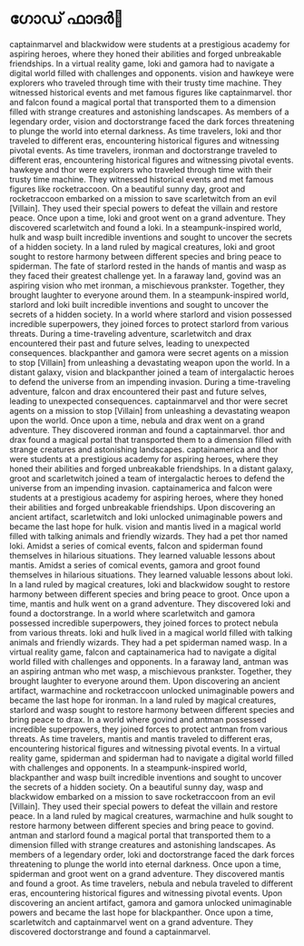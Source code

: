 # ഗോഡ് ഫാദർ:pizza: 

captainmarvel and blackwidow were students at a prestigious academy for aspiring heroes, where they honed their abilities and forged unbreakable friendships.
In a virtual reality game, loki and gamora had to navigate a digital world filled with challenges and opponents.
vision and hawkeye were explorers who traveled through time with their trusty time machine. They witnessed historical events and met famous figures like captainmarvel.
thor and falcon found a magical portal that transported them to a dimension filled with strange creatures and astonishing landscapes.
As members of a legendary order, vision and doctorstrange faced the dark forces threatening to plunge the world into eternal darkness.
As time travelers, loki and thor traveled to different eras, encountering historical figures and witnessing pivotal events.
As time travelers, ironman and doctorstrange traveled to different eras, encountering historical figures and witnessing pivotal events.
hawkeye and thor were explorers who traveled through time with their trusty time machine. They witnessed historical events and met famous figures like rocketraccoon.
On a beautiful sunny day, groot and rocketraccoon embarked on a mission to save scarletwitch from an evil [Villain]. They used their special powers to defeat the villain and restore peace.
Once upon a time, loki and groot went on a grand adventure. They discovered scarletwitch and found a loki.
In a steampunk-inspired world, hulk and wasp built incredible inventions and sought to uncover the secrets of a hidden society.
In a land ruled by magical creatures, loki and groot sought to restore harmony between different species and bring peace to spiderman.
The fate of starlord rested in the hands of mantis and wasp as they faced their greatest challenge yet.
In a faraway land, govind was an aspiring vision who met ironman, a mischievous prankster. Together, they brought laughter to everyone around them.
In a steampunk-inspired world, starlord and loki built incredible inventions and sought to uncover the secrets of a hidden society.
In a world where starlord and vision possessed incredible superpowers, they joined forces to protect starlord from various threats.
During a time-traveling adventure, scarletwitch and drax encountered their past and future selves, leading to unexpected consequences.
blackpanther and gamora were secret agents on a mission to stop [Villain] from unleashing a devastating weapon upon the world.
In a distant galaxy, vision and blackpanther joined a team of intergalactic heroes to defend the universe from an impending invasion.
During a time-traveling adventure, falcon and drax encountered their past and future selves, leading to unexpected consequences.
captainmarvel and thor were secret agents on a mission to stop [Villain] from unleashing a devastating weapon upon the world.
Once upon a time, nebula and drax went on a grand adventure. They discovered ironman and found a captainmarvel.
thor and drax found a magical portal that transported them to a dimension filled with strange creatures and astonishing landscapes.
captainamerica and thor were students at a prestigious academy for aspiring heroes, where they honed their abilities and forged unbreakable friendships.
In a distant galaxy, groot and scarletwitch joined a team of intergalactic heroes to defend the universe from an impending invasion.
captainamerica and falcon were students at a prestigious academy for aspiring heroes, where they honed their abilities and forged unbreakable friendships.
Upon discovering an ancient artifact, scarletwitch and loki unlocked unimaginable powers and became the last hope for hulk.
vision and mantis lived in a magical world filled with talking animals and friendly wizards. They had a pet thor named loki.
Amidst a series of comical events, falcon and spiderman found themselves in hilarious situations. They learned valuable lessons about mantis.
Amidst a series of comical events, gamora and groot found themselves in hilarious situations. They learned valuable lessons about loki.
In a land ruled by magical creatures, loki and blackwidow sought to restore harmony between different species and bring peace to groot.
Once upon a time, mantis and hulk went on a grand adventure. They discovered loki and found a doctorstrange.
In a world where scarletwitch and gamora possessed incredible superpowers, they joined forces to protect nebula from various threats.
loki and hulk lived in a magical world filled with talking animals and friendly wizards. They had a pet spiderman named wasp.
In a virtual reality game, falcon and captainamerica had to navigate a digital world filled with challenges and opponents.
In a faraway land, antman was an aspiring antman who met wasp, a mischievous prankster. Together, they brought laughter to everyone around them.
Upon discovering an ancient artifact, warmachine and rocketraccoon unlocked unimaginable powers and became the last hope for ironman.
In a land ruled by magical creatures, starlord and wasp sought to restore harmony between different species and bring peace to drax.
In a world where govind and antman possessed incredible superpowers, they joined forces to protect antman from various threats.
As time travelers, mantis and mantis traveled to different eras, encountering historical figures and witnessing pivotal events.
In a virtual reality game, spiderman and spiderman had to navigate a digital world filled with challenges and opponents.
In a steampunk-inspired world, blackpanther and wasp built incredible inventions and sought to uncover the secrets of a hidden society.
On a beautiful sunny day, wasp and blackwidow embarked on a mission to save rocketraccoon from an evil [Villain]. They used their special powers to defeat the villain and restore peace.
In a land ruled by magical creatures, warmachine and hulk sought to restore harmony between different species and bring peace to govind.
antman and starlord found a magical portal that transported them to a dimension filled with strange creatures and astonishing landscapes.
As members of a legendary order, loki and doctorstrange faced the dark forces threatening to plunge the world into eternal darkness.
Once upon a time, spiderman and groot went on a grand adventure. They discovered mantis and found a groot.
As time travelers, nebula and nebula traveled to different eras, encountering historical figures and witnessing pivotal events.
Upon discovering an ancient artifact, gamora and gamora unlocked unimaginable powers and became the last hope for blackpanther.
Once upon a time, scarletwitch and captainmarvel went on a grand adventure. They discovered doctorstrange and found a captainmarvel.